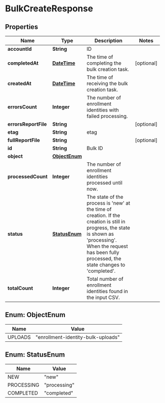 
# BulkCreateResponse

## Properties
Name | Type | Description | Notes
------------ | ------------- | ------------- | -------------
**accountId** | **String** | ID | 
**completedAt** | [**DateTime**](DateTime.md) | The time of completing the bulk creation task.  |  [optional]
**createdAt** | [**DateTime**](DateTime.md) | The time of receiving the bulk creation task.  | 
**errorsCount** | **Integer** | The number of enrollment identities with failed processing.  | 
**errorsReportFile** | **String** |  |  [optional]
**etag** | **String** | etag | 
**fullReportFile** | **String** |  |  [optional]
**id** | **String** | Bulk ID | 
**object** | [**ObjectEnum**](#ObjectEnum) |  | 
**processedCount** | **Integer** | The number of enrollment identities processed until now.  | 
**status** | [**StatusEnum**](#StatusEnum) | The state of the process is &#39;new&#39; at the time of creation. If the creation is still in progress, the state is shown as &#39;processing&#39;. When the request has been fully processed, the state changes to &#39;completed&#39;.  | 
**totalCount** | **Integer** | Total number of enrollment identities found in the input CSV.  | 


<a name="ObjectEnum"></a>
## Enum: ObjectEnum
Name | Value
---- | -----
UPLOADS | &quot;enrollment-identity-bulk-uploads&quot;


<a name="StatusEnum"></a>
## Enum: StatusEnum
Name | Value
---- | -----
NEW | &quot;new&quot;
PROCESSING | &quot;processing&quot;
COMPLETED | &quot;completed&quot;



